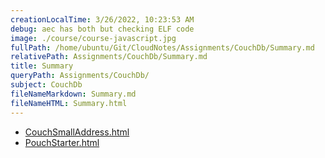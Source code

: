 ```yaml
---
creationLocalTime: 3/26/2022, 10:23:53 AM
debug: aec has both but checking ELF code
image: ./course/course-javascript.jpg
fullPath: /home/ubuntu/Git/CloudNotes/Assignments/CouchDb/Summary.md
relativePath: Assignments/CouchDb/Summary.md
title: Summary
queryPath: Assignments/CouchDb/
subject: CouchDb
fileNameMarkdown: Summary.md
fileNameHTML: Summary.html
---
```



<!-- toc -->
<!-- tocstop -->

* [CouchSmallAddress.html](CouchSmallAddress.html)
* [PouchStarter.html](PouchStarter.html)